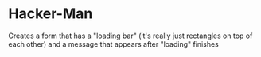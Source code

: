 # Hacker-Man
Creates a form that has a "loading bar" (it's really just rectangles on top of each other) and a message that appears after "loading" finishes
